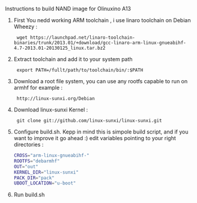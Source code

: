 Instructions to build NAND image for Olinuxino A13

1. First You nedd working ARM  toolchain , i use linaro toolchain on Debian Wheezy :
    
        wget https://launchpad.net/linaro-toolchain-binaries/trunk/2013.01/+download/gcc-linaro-arm-linux-gnueabihf-4.7-2013.01-20130125_linux.tar.bz2

2. Extract toolchain and add it to your system path 
    
        export PATH=/fullt/path/to/toolchain/bin/:$PATH

3. Download a root file system, you can use any rootfs capable to run on armhf for example : 

        http://linux-sunxi.org/Debian

4. Download linux-sunxi Kernel :

        git clone git://github.com/linux-sunxi/linux-sunxi.git

5. Configure build.sh. Kepp in mind this is simpole build script, and if you want to improve it go ahead :) 
  edit variables pointing to your right directories :
    ```bash
    CROSS="arm-linux-gnueabihf-"
    ROOTFS="debarmhf"
    OUT="out"
    KERNEL_DIR="linux-sunxi"
    PACK_DIR="pack"
    UBOOT_LOCATION="u-boot"
    ```
6. Run build.sh
